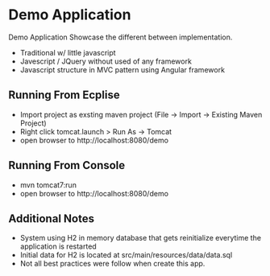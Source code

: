 Demo Application
================

Demo Application Showcase the different between implementation.

  - Traditional w/ little javascript
  - Javescript / JQuery without used of any framework
  - Javascript structure in MVC pattern using Angular framework


Running From Ecplise
---------------------
  - Import project as exsting maven project (File -> Import -> Existing Maven Project)
  - Right click tomcat.launch > Run As -> Tomcat
  - open browser to http://localhost:8080/demo

Running From Console
--------------------
 - mvn tomcat7:run
 - open browser to http://localhost:8080/demo

Additional Notes
----------------
 - System using H2 in memory database that gets reinitialize everytime the application is restarted
 - Initial data for H2 is located at src/main/resources/data/data.sql
 - Not all best practices were follow when create this app.